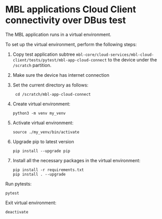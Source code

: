 # MBL applications Cloud Client connectivity over DBus test

The MBL application runs in a virtual environment.

To set up the virtual environment, perform the following steps:

1. Copy test application subtree `mbl-core/cloud-services/mbl-cloud-client/tests/pytest/mbl-app-cloud-connect`
   to the device under the `/scratch` partition.
   
1. Make sure the device has internet connection 

1. Set the current directory as follows:
   ```shell
    cd /scratch/mbl-app-cloud-connect
   ```
   
1. Create virtual environment:
   ```shell
   python3 -m venv my_venv
   ```

1. Activate virtual environment:
   ```shell
   source ./my_venv/bin/activate
   ```

1. Upgrade pip to latest version
    ```
    pip install --upgrade pip
    ```
    
1. Install all the necessary packages in the virtual environment:
   ```shell
   pip install -r requirements.txt
   pip install . --upgrade
   ```

Run pytests:
   ```shell
   pytest
   ```

Exit virtual environment:
   ```shell
   deactivate
   ```
